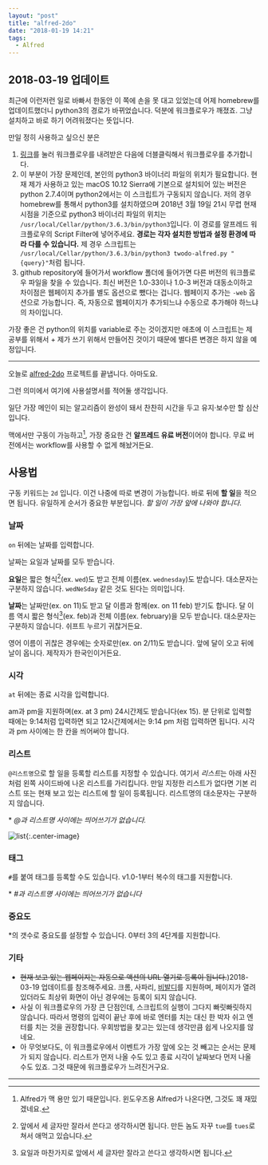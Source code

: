```yaml
---
layout: "post"
title: "alfred-2do"
date: "2018-01-19 14:21"
tags:
  - Alfred
---
```


## 2018-03-19 업데이트

최근에 이런저런 일로 바빠서 한동안 이 쪽에 손을 못 대고 있었는데 어제 homebrew를 업데이트했더니 python3의 경로가 바뀌었습니다. 덕분에 워크플로우가 깨졌죠. 그냥 설치하고 바로 하기 어려워졌다는 뜻입니다.

만일 정히 사용하고 싶으신 분은

1. [링크](https://github.com/Canorus/alfred-2do/raw/master/workflow/alfred-2Do_1.0-33.alfredworkflow)를 눌러 워크플로우를 내려받은 다음에 더블클릭해서 워크플로우를 추가합니다.
2. 이 부분이 가장 문제인데, 본인의 python3 바이너리 파일의 위치가 필요합니다. 현재 제가 사용하고 있는 macOS 10.12 Sierra에 기본으로 설치되어 있는 버전은 python 2.7.4이며 python2에서는 이 스크립트가 구동되지 않습니다. 저의 경우 homebrew를 통해서 python3를 설치하였으며 2018년 3월 19일 21시 무렵 현재 시점을 기준으로 python3 바이너리 파일의 위치는 `/usr/local/Cellar/python/3.6.3/bin/python3`입니다. 이 경로를 알프레드 워크플로우의 Script Filter에 넣어주세요. **경로는 각자 설치한 방법과 설정 환경에 따라 다를 수 있습니다.** 제 경우 스크립트는 `/usr/local/Cellar/python/3.6.3/bin/python3 twodo-alfred.py "{query}"`처럼 됩니다.
3. github repository에 들어가서 workflow 폴더에 들어가면 다른 버전의 워크플로우 파일을 찾을 수 있습니다. 최신 버전은 1.0-33이나 1.0-3 버전과 대동소이하고 차이점은 웹페이지 추가를 별도 옵션으로 뺐다는 겁니다. 웹페이지 추가는 `-web` 옵션으로 가능합니다. 즉, 자동으로 웹페이지가 추가되느냐 수동으로 추가해야 하느냐의 차이입니다.

가장 좋은 건 python의 위치를 variable로 주는 것이겠지만 애초에 이 스크립트는 제 공부를 위해서 + 제가 쓰기 위해서 만들어진 것이기 때문에 별다른 변경은 하지 않을 예정입니다.

- - - -

오늘로 [alfred-2do](https://github.com/canorus/alfred-2do) 프로젝트를 끝냅니다. 아마도요.

그런 의미에서 여기에 사용설명서를 적어둘 생각입니다.

일단 가장 메인이 되는 알고리즘이 완성이 돼서 찬찬히 시간을 두고 유지·보수만 할 심산입니다.

맥에서만 구동이 가능하고[^1], 가장 중요한 건 **알프레드 유료 버전**이어야 합니다. 무료 버전에서는 workflow를 사용할 수 없게 해놨거든요.

[^1]: Alfred가 맥 용만 있기 때문입니다. 윈도우즈용 Alfred가 나온다면, 그것도 꽤 재밌겠네요.

## 사용법

구동 키워드는 `2d` 입니다. 이건 나중에 따로 변경이 가능합니다. 바로 뒤에 **할 일**을 적으면 됩니다. 유일하게 순서가 중요한 부분입니다. *할 일이 가장 앞에 나와야 합니다*.

### 날짜

`on` 뒤에는 날짜를 입력합니다.

날짜는 요일과 날짜를 모두 받습니다.

**요일**은 짧은 형식[^2](ex. `wed`)도 받고 전체 이름(ex. `wednesday`)도 받습니다. 대소문자는 구분하지 않습니다. `wedNeSday` 같은 것도 된다는 의미입니다.

[^2]: 앞에서 세 글자만 잘라서 쓴다고 생각하시면 됩니다. 만든 놈도 자꾸 `tue`를 `tues`로 쳐서 애먹고 있습니다.

**날짜**는 날짜만(ex. on 11)도 받고 달 이름과 함께(ex. on 11 feb) 받기도 합니다. 달 이름 역시 짧은 형식[^3](ex. feb)과 전체 이름(ex. february)을 모두 받습니다. 대소문자는 구분하지 않습니다. 쉬프트 누르기 귀찮거든요.

[^3]: 요일과 마찬가지로 앞에서 세 글자만 잘라고 쓴다고 생각하시면 됩니다.

영어 이름이 귀찮은 경우에는 숫자로만(ex. on 2/11)도 받습니다. 앞에 달이 오고 뒤에 날이 옵니다. 제작자가 한국인이거든요.

### 시각

`at` 뒤에는 종료 시각을 입력합니다.

am과 pm을 지원하며(ex. at 3 pm) 24시간제도 받습니다(ex 15). 분 단위로 입력할 때에는 9:14처럼 입력하면 되고 12시간제에서는 9:14 pm 처럼 입력하면 됩니다. 시각과 pm 사이에는 한 칸을 씌어써야 합니다.

### 리스트

`@리스트명`으로 할 일을 등록할 리스트를 지정할 수 있습니다. 여기서 *리스트*는 아래 사진처럼 왼쪽 사이드바에 나온 리스트를 가리킵니다. 만일 지정한 리스트가 없다면 기본 리스트 또는 현재 보고 있는 리스트에 할 일이 등록됩니다. 리스트명의 대소문자는 구분하지 않습니다.

\* *@과 리스트명 사이에는 띄어쓰기가 없습니다.*

![list](https://d.pr/i/gq8AGK+){:.center-image}

### 태그

`#`를 붙여 태그를 등록할 수도 있습니다. v1.0-1부터 복수의 태그를 지원합니다.

\* *#과 리스트명 사이에는 띄어쓰기가 없습니다*

### 중요도

\*의 갯수로 중요도를 설정할 수 있습니다. 0부터 3의 4단계를 지원합니다.

### 기타

- ~~현재 보고 있는 웹페이지는 자동으로 액션의 URL 열기로 등록이 됩니다.~~)2018-03-19 업데이트를 참조해주세요.  크롬, 사파리, [비발디](https://vivaldi.com)를 지원하며, 페이지가 열려있더라도 최상위 화면이 아닌 경우에는 등록이 되지 않습니다.
- 사실 이 워크플로우의 가장 큰 단점인데, 스크립트의 실행이 그다지 빠릿빠릿하지 않습니다. 따라서 명령의 입력이 끝난 후에 바로 엔터를 치는 대신 한 박자 쉬고 엔터를 치는 것을 권장합니다. 우회방법을 찾고는 있는데 생각만큼 쉽게 나오지를 않네요.
- 아 무엇보다도, 이 워크플로우에서 이벤트가 가장 앞에 오는 것 빼고는 순서는 문제가 되지 않습니다. 리스트가 먼저 나올 수도 있고 종료 시각이 날짜보다 먼저 나올 수도 있죠. 그것 때문에 워크플로우가 느려진거구요.

------

